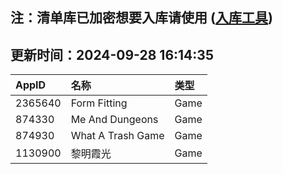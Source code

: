 ## 注：清单库已加密想要入库请使用 ([入库工具](https://github.com/BlankTMing/ManifestAutoUpdate/releases))

## 更新时间：2024-09-28 16:14:35
| AppID | 名称 | 类型  |
| :-------------------- | :----------------------------- | :----------- |
| 2365640 | Form Fitting| Game |
| 874330 | Me And Dungeons| Game |
| 874930 | What A Trash Game| Game |
| 1130900 | 黎明霞光| Game |
